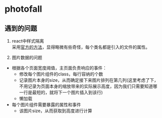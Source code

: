 # photofall

## 遇到的问题

1. react中样式隔离  
采用[官方的方法](https://www.css88.com/create-react-app/docs/adding-a-css-modules-stylesheet/)，显得略微有些奇怪，每个类名都是引入的文件的属性。  

2. 图片数据的问题  
  * 根据各个页面宽度阈值，主页面负责响应的事件：  
    * 修改每个图片组件的class，每行容纳的个数
    * 记录图片本身的size，从而确定接下来图片排列在第几列(这里考虑了下，不用记录为页面本身的缩放带来的实际展示高度，因为我们只需要知道哪一行是最短的，就将下一个图片插入到该行)
    * 懒加载
  * 每个图片组件需要暴露的属性和事件
    * 该图片size，从而获取到高度进行计算
  
